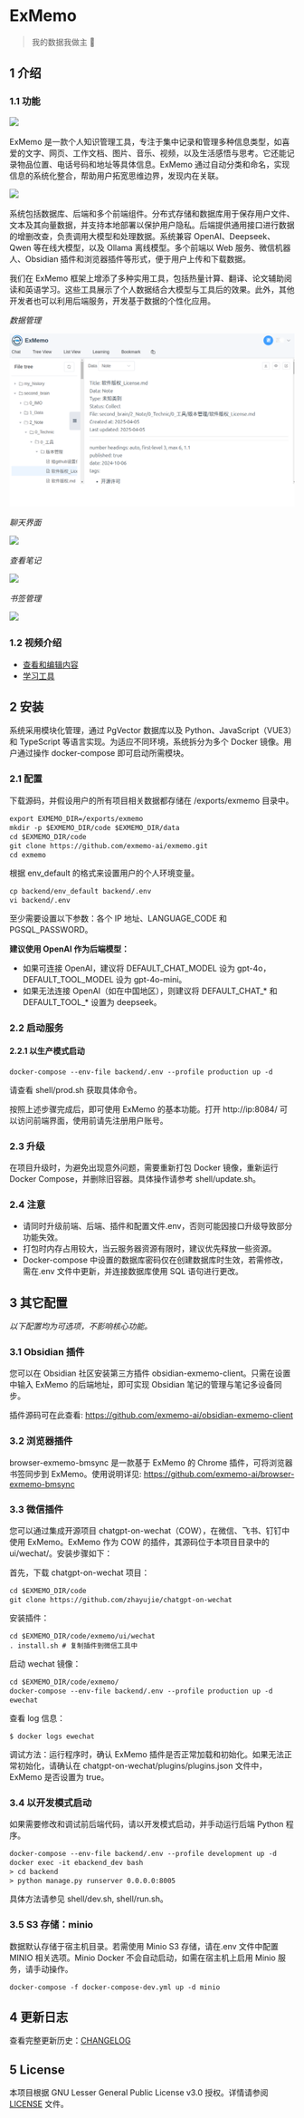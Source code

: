 # ExMemo

> 我的数据我做主 🚀

## 1 介绍

### 1.1 功能

![](./images/img1.png)

ExMemo 是一款个人知识管理工具，专注于集中记录和管理多种信息类型，如喜爱的文字、网页、工作文档、图片、音乐、视频，以及生活感悟与思考。它还能记录物品位置、电话号码和地址等具体信息。ExMemo 通过自动分类和命名，实现信息的系统化整合，帮助用户拓宽思维边界，发现内在关联。

![](./images/img2.png)

系统包括数据库、后端和多个前端组件。分布式存储和数据库用于保存用户文件、文本及其向量数据，并支持本地部署以保护用户隐私。后端提供通用接口进行数据的增删改查，负责调用大模型和处理数据。系统兼容 OpenAI、Deepseek、Qwen 等在线大模型，以及 Ollama 离线模型。多个前端以 Web 服务、微信机器人、Obsidian 插件和浏览器插件等形式，便于用户上传和下载数据。

我们在 ExMemo 框架上增添了多种实用工具，包括热量计算、翻译、论文辅助阅读和英语学习。这些工具展示了个人数据结合大模型与工具后的效果。此外，其他开发者也可以利用后端服务，开发基于数据的个性化应用。

*数据管理*

![](./images/data_manager.png)

*聊天界面*

![](./images/chat.png)

*查看笔记*

![](./images/view.png)

*书签管理*

![](./images/bookmark.png)

### 1.2 视频介绍

* [查看和编辑内容](https://www.bilibili.com/video/BV18ZQuY2ETP/)
* [学习工具](https://www.bilibili.com/video/BV1hhQ6YvE4m/)

## 2 安装

系统采用模块化管理，通过 PgVector 数据库以及 Python、JavaScript（VUE3）和 TypeScript 等语言实现。为适应不同环境，系统拆分为多个 Docker 镜像。用户通过操作 docker-compose 即可启动所需模块。

### 2.1 配置

下载源码，并假设用户的所有项目相关数据都存储在 /exports/exmemo 目录中。

``` shell
export EXMEMO_DIR=/exports/exmemo
mkdir -p $EXMEMO_DIR/code $EXMEMO_DIR/data
cd $EXMEMO_DIR/code
git clone https://github.com/exmemo-ai/exmemo.git
cd exmemo
```

根据 env_default 的格式来设置用户的个人环境变量。

``` shell
cp backend/env_default backend/.env
vi backend/.env
```

至少需要设置以下参数：各个 IP 地址、LANGUAGE_CODE 和 PGSQL_PASSWORD。

**建议使用 OpenAI 作为后端模型：**  

* 如果可连接 OpenAI，建议将 DEFAULT_CHAT_MODEL 设为 gpt-4o，DEFAULT_TOOL_MODEL 设为 gpt-4o-mini。
* 如果无法连接 OpenAI（如在中国地区），则建议将 DEFAULT_CHAT_* 和 DEFAULT_TOOL_* 设置为 deepseek。

### 2.2 启动服务

#### 2.2.1 以生产模式启动

```shell
docker-compose --env-file backend/.env --profile production up -d
```

请查看 shell/prod.sh 获取具体命令。

按照上述步骤完成后，即可使用 ExMemo 的基本功能。打开 http://ip:8084/ 可以访问前端界面，使用前请先注册用户账号。

### 2.3 升级

在项目升级时，为避免出现意外问题，需要重新打包 Docker 镜像，重新运行 Docker Compose，并删除旧容器。具体操作请参考 shell/update.sh。

### 2.4 注意

* 请同时升级前端、后端、插件和配置文件.env，否则可能因接口升级导致部分功能失效。
* 打包时内存占用较大，当云服务器资源有限时，建议优先释放一些资源。
* Docker-compose 中设置的数据库密码仅在创建数据库时生效，若需修改，需在.env 文件中更新，并连接数据库使用 SQL 语句进行更改。

## 3 其它配置

*以下配置均为可选项，不影响核心功能。*

### 3.1 Obsidian 插件

您可以在 Obsidian 社区安装第三方插件 obsidian-exmemo-client。只需在设置中输入 ExMemo 的后端地址，即可实现 Obsidian 笔记的管理与笔记多设备同步。

插件源码可在此查看: https://github.com/exmemo-ai/obsidian-exmemo-client

### 3.2 浏览器插件

browser-exmemo-bmsync 是一款基于 ExMemo 的 Chrome 插件，可将浏览器书签同步到 ExMemo。使用说明详见: https://github.com/exmemo-ai/browser-exmemo-bmsync

### 3.3 微信插件

您可以通过集成开源项目 chatgpt-on-wechat（COW），在微信、飞书、钉钉中使用 ExMemo。ExMemo 作为 COW 的插件，其源码位于本项目目录中的 ui/wechat/。安装步骤如下：

首先，下载 chatgpt-on-wechat 项目：

``` shell
cd $EXMEMO_DIR/code
git clone https://github.com/zhayujie/chatgpt-on-wechat
```

安装插件：

``` shell
cd $EXMEMO_DIR/code/exmemo/ui/wechat
. install.sh # 复制插件到微信工具中
```

启动 wechat 镜像：

``` shell
cd $EXMEMO_DIR/code/exmemo/
docker-compose --env-file backend/.env --profile production up -d ewechat
```

查看 log 信息：

```shell
$ docker logs ewechat
```

调试方法：运行程序时，确认 ExMemo 插件是否正常加载和初始化。如果无法正常初始化，请确认在 chatgpt-on-wechat/plugins/plugins.json 文件中，ExMemo 是否设置为 true。

### 3.4 以开发模式启动

如果需要修改和调试前后端代码，请以开发模式启动，并手动运行后端 Python 程序。

```shell
docker-compose --env-file backend/.env --profile development up -d
docker exec -it ebackend_dev bash
> cd backend
> python manage.py runserver 0.0.0.0:8005
```

具体方法请参见 shell/dev.sh, shell/run.sh。

### 3.5 S3 存储：minio

数据默认存储于宿主机目录。若需使用 Minio S3 存储，请在.env 文件中配置 MINIO 相关选项。Minio Docker 不会自动启动，如需在宿主机上启用 Minio 服务，请手动操作。

```shell
docker-compose -f docker-compose-dev.yml up -d minio
```

## 4 更新日志

查看完整更新历史：[CHANGELOG](./CHANGELOG_cn.md)

## 5 License

本项目根据 GNU Lesser General Public License v3.0 授权。详情请参阅 [LICENSE](./LICENSE) 文件。